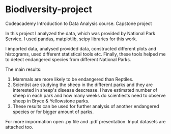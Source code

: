 # Biodiversity-project
Codeacademy Introduction to Data Analysis course. Capstone project

In this project I analyzed the data, which was provided by National Park Service. 
I used pandas, matplotlib, scipy libraries for this work. 

I imported data, analysed provided data, constructed different plots and histograms, used different statistical tools etc. 
Finally, these tools helped me to detect endangered species from different National Parks. 

The main results:
1) Mammals are more likely to be endangered than Reptiles. 
2) Scientist are studying the sheep in the different parks and they are interested in sheep's disease descrease. I have estimated number of sheep in each park and how many weeks do scientiests need to observe sheep in Bryce & Yellowstone parks. 
3) These results can be used for further analysis of another endangered species or for bigger amount of parks. 

For more impormation open .py file and .pdf presentation.
Input datasets are attached too. 

